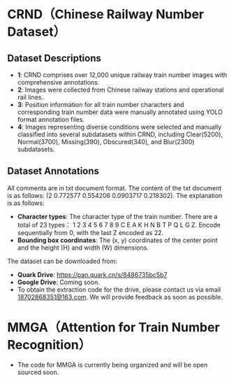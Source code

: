 # CRND（Chinese Railway Number Dataset）
## Dataset Descriptions
- **1**: CRND comprises over 12,000 unique railway train number images with comprehensive annotations.
- **2**: Images were collected from Chinese railway stations and operational rail lines.
- **3**: Position information for all train number characters and corresponding train number data were manually annotated using YOLO format annotation files.
- **4**: Images representing diverse conditions were selected and manually classified into several subdatasets within CRND, including Clear(5200), Normal(3700), Missing(390), Obscured(340), and Blur(2300) subdatasets.

## Dataset Annotations
All comments are in txt document format.
The content of the txt document is as follows:   (2 0.772577 0.554206 0.0903717 0.218302). 
The explanation is as follows:
- **Character types**: The character type of the train number. There are a total of 23 types： 1 2 3 4 5 6 7 8 9 C E A K H N B T P Q L G Z. Encode sequentially from 0, with the last Z encoded as 22.
- **Bounding box coordinates**: The (x, y) coordinates of the center point and the height (H) and width (W) dimensions.

The dataset can be downloaded from:
- **Quark Drive**: https://pan.quark.cn/s/8486735bc5b7
- **Google Drive**: Coming soon.
- To obtain the extraction code for the drive, please contact us via email 18702868351@163.com. We will provide feedback as soon as possible.


# MMGA（Attention for Train Number Recognition）
- The code for MMGA is currently being organized and will be open sourced soon.
